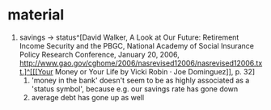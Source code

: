 # material
1. savings → status^[David Walker, A Look at Our Future: Retirement Income Security and the PBGC, National Academy of Social Insurance Policy Research Conference, January 20, 2006, http://www.gao.gov/cghome/2006/nasrevised12006/nasrevised12006.txt.]^[[[Your Money or Your Life by Vicki Robin · Joe Dominguez]], p. 32]
	1. 'money in the bank' doesn't seem to be as highly associated as a 'status symbol', because e.g. our savings rate has gone down
	2. average debt has gone up as well